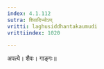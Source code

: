 ```yaml
---
index: 4.1.112
sutra: शिवादिभ्योऽण्
vritti: laghusiddhantakaumudi
vrittiindex: 1020

---
```

अपत्ये। शैवः। गाङ्गः॥